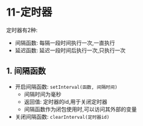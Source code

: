 # 11-定时器

定时器有2种:

- 间隔函数: 每隔一段时间执行一次,一直执行
- 延迟函数: 延迟一段时间后执行一次,只执行一次

## 1. 间隔函数

- 开启间隔函数: `setInterval(函数, 间隔时间)`
  - 间隔时间为毫秒
  - 返回值: 定时器的id,用于关闭定时器
  - 间隔函数作为闭包使用时,可以访问其外部的变量
- 关闭间隔函数: `clearInterval(定时器id)`